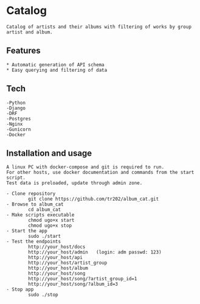# Catalog
    Catalog of artists and their albums with filtering of works by group artist and album.

## Features
    * Automatic generation of API schema
    * Easy querying and filtering of data
    
## Tech
    -Python
    -Django
    -DRF
    -Postgres
    -Nginx
    -Gunicorn
    -Docker

## Installation and usage
    A linux PC with docker-compose and git is required to run.
    For other hosts, use docker documentation and commands from the start script.
    Test data is preloaded, update through admin zone.

    - Clone repository
            git clone https://github.com/tr202/album_cat.git
    - Browse to album_cat
            cd album_cat
    - Make scripts executable
            chmod ugo+x start
            chmod ugo+x stop
    - Start the app
            sudo ./start
    - Test the endpoints
            http://your_host/docs
            http://your_host/admin   (login: adm passwd: 123)
            http://your_host/api
            http://your_host/artist_group
            http://your_host/album
            http://your_host/song
            http://your_host/song/?artist_group_id=1
            http://your_host/song/?album_id=3
    - Stop app
            sudo ./stop

